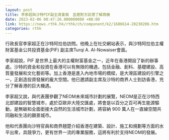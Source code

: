 ```yaml
---
layout: post
title: 李家超與沙特PIF副主席會面　並邀對方訪港了解商機
date: 2023-02-06 00:47:26.000000000 +08:00
link: https://news.rthk.hk/rthk/ch/component/k2/1686614-20230206.htm
categories: rthk
---
```


行政長官李家超正在沙特阿拉伯訪問。他晚上在社交網站表示，與沙特阿拉伯主權財富基金公共投資基金(PIF) 副主席Turqi A. Al-Nowaiser會面。

李家超說，PIF 是世界上最大的主權財富基金之一，近年在香港開設了新的辦事處。沙特的資金和投資在香港可以有無限的機遇，包括金融、創科、基礎建設、高質量發展和文化藝術等。加上香港是進入內地市場的橋樑，是大灣區建設的引擎之一，正創造投資發展的龐大空間。他已邀請副主席及沙特的商界人士到訪香港，充分了解香港的巨大機遇。

李家超又說，與代表團參觀了NEOM未來城市計劃的展覽，NEOM是正在沙特西北部建設的智慧城市，處於亞歐非大陸交匯處，將會是以百分之百可再生能源驅動，是無碳和全面銜接大自然的生活城市計劃，將容納 900 萬人在一直線空間共同融和生活的願景城市。

他和代表團向沙特官員和商界翹楚介紹香港在建築、設計、施工和規劃等方面的水平出衆，具競爭力，更有世界一流的專業服務，這將有利於支持NEOM的發展。
